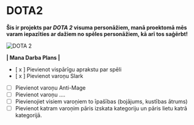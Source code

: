 # DOTA2
**Šis ir projekts par _DOTA 2_ visuma personāžiem, 
manā proektomā mēs varam iepazīties ar dažiem no spēles personāžiem, 
kā arī tos saģērbt!**


![DOTA 2](https://img.redbull.com/images/c_fill,g_auto,w_1170,h_658/q_auto,f_auto/redbullcom/2014/10/09/1331683687434_2/dota-2-is-unlike-most-games-of-its-kind)

  **| Mana Darba Plans |**
- [ x ] Pievienot vispārīgu aprakstu par spēli
- [ x ] Pievienot varoņu Slark
- [ ] Pievienot varoņu Anti-Mage
- [ ] Pievienot varoņu ....
- [ ] Pievienojiet visiem varoņiem to īpašības (bojājums, kustības ātrums)
- [ ] Pievienot katram  varoņim pāris izskata kategoriju un pāris lietu katrā kategorijā.
